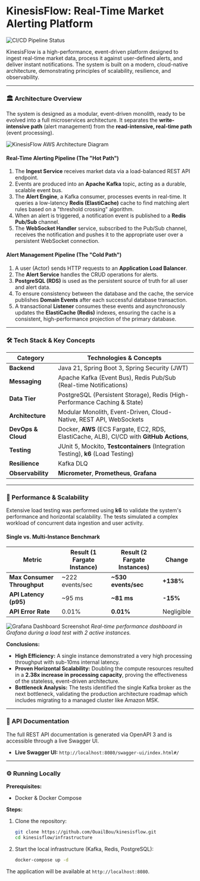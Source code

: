 # KinesisFlow: Real-Time Market Alerting Platform

![CI/CD Pipeline Status](https://github.com/OuailBou/kinesisFlow/actions/workflows/ci-cd.yml/badge.svg)

KinesisFlow is a high-performance, event-driven platform designed to ingest real-time market data, process it against user-defined alerts, and deliver instant notifications. The system is built on a modern, cloud-native architecture, demonstrating principles of scalability, resilience, and observability.


---

### 🏛️ Architecture Overview

The system is designed as a modular, event-driven monolith, ready to be evolved into a full microservices architecture. It separates the **write-intensive path** (alert management) from the **read-intensive, real-time path** (event processing).

![KinesisFlow AWS Architecture Diagram](https://github.com/user-attachments/assets/dad66fdd-cbb5-4e0c-bbf9-5e43f448249c)


#### Real-Time Alerting Pipeline (The "Hot Path")
1.  The **Ingest Service** receives market data via a load-balanced REST API endpoint.
2.  Events are produced into an **Apache Kafka** topic, acting as a durable, scalable event bus.
3.  The **Alert Engine**, a Kafka consumer, processes events in real-time. It queries a low-latency **Redis (ElastiCache)** cache to find matching alert rules based on a "threshold crossing" algorithm.
4.  When an alert is triggered, a notification event is published to a **Redis Pub/Sub** channel.
5.  The **WebSocket Handler** service, subscribed to the Pub/Sub channel, receives the notification and pushes it to the appropriate user over a persistent WebSocket connection.

#### Alert Management Pipeline (The "Cold Path")
1.  A user (Actor) sends HTTP requests to an **Application Load Balancer**.
2.  The **Alert Service** handles the CRUD operations for alerts.
3.  **PostgreSQL (RDS)** is used as the persistent source of truth for all user and alert data.
4.  To ensure consistency between the database and the cache, the service publishes **Domain Events** after each successful database transaction.
5.  A transactional **Listener** consumes these events and asynchronously updates the **ElastiCache (Redis)** indexes, ensuring the cache is a consistent, high-performance projection of the primary database.

---

### 🛠️ Tech Stack & Key Concepts

| Category          | Technologies & Concepts                                                                                               |
| ----------------- | --------------------------------------------------------------------------------------------------------------------- |
| **Backend**       | Java 21, Spring Boot 3, Spring Security (JWT)                                                                         |
| **Messaging**     | Apache Kafka (Event Bus), Redis Pub/Sub (Real-time Notifications)                                                     |
| **Data Tier**     | PostgreSQL (Persistent Storage), Redis (High-Performance Caching & State)                                             |
| **Architecture**  | Modular Monolith, Event-Driven, Cloud-Native, REST API, WebSockets                                                    |
| **DevOps & Cloud**| Docker, **AWS** (ECS Fargate, EC2, RDS, ElastiCache, ALB), CI/CD with **GitHub Actions**,                             |
| **Testing**       | JUnit 5, Mockito, **Testcontainers** (Integration Testing), **k6** (Load Testing)                                     |
| **Resilience**    | Kafka DLQ                                                                                                             |
| **Observability** | **Micrometer**, **Prometheus**, **Grafana**                                                                           |

---

### 🚀 Performance & Scalability

Extensive load testing was performed using **k6** to validate the system's performance and horizontal scalability. The tests simulated a complex workload of concurrent data ingestion and user activity.

#### Single vs. Multi-Instance Benchmark

| Metric                     | Result (1 Fargate Instance) | Result (2 Fargate Instances) | Change     |
| -------------------------- | --------------------------- | ---------------------------- | ---------- |
| **Max Consumer Throughput**| ~222 events/sec             | **~530 events/sec**          | **+138%**  |
| **API Latency (p95)**        | ~95 ms                    | **~81 ms**                   | **-15%**   |
| **API Error Rate**         | 0.01%                       | **0.01%**                    | Negligible |

![Grafana Dashboard Screenshot](https://github.com/user-attachments/assets/a3454d94-8672-4c66-9765-e64468d82f34)
*Real-time performance dashboard in Grafana during a load test with 2 active instances.*

**Conclusions:**
*   **High Efficiency:** A single instance demonstrated a very high processing throughput with sub-10ms internal latency.
*   **Proven Horizontal Scalability:** Doubling the compute resources resulted in a **2.38x increase in processing capacity**, proving the effectiveness of the stateless, event-driven architecture.
*   **Bottleneck Analysis:** The tests identified the single Kafka broker as the next bottleneck, validating the production architecture roadmap which includes migrating to a managed cluster like Amazon MSK.

---

### 📖 API Documentation

The full REST API documentation is generated via OpenAPI 3 and is accessible through a live Swagger UI.

*   **Live Swagger UI:** `http://localhost:8080/swagger-ui/index.html#/`

---

### ⚙️ Running Locally

**Prerequisites:**
*   Docker & Docker Compose

**Steps:**
1.  Clone the repository:
    ```bash
    git clone https://github.com/OuailBou/kinesisflow.git
    cd kinesisflow/infrastructure
    ```
2.  Start the local infrastructure (Kafka, Redis, PostgreSQL):
    ```bash
    docker-compose up -d
    ```
The application will be available at `http://localhost:8080`.
